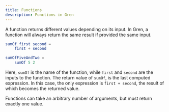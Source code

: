 ```yaml
---
title: Functions
description: Functions in Gren
---
```


A function returns different values depending on its input. In Gren, a function will always return the same result if provided the same input.

```elm
sumOf first second =
    first + second

sumOfFiveAndTwo =
    sumOf 5 2
```

Here, `sumOf` is the name of the function, while `first` and `second` are the inputs to the function. The return value of `sumOf`, is the last computed expression. In this case, the only expression is `first + second`, the result of which becomes the returned value.

Functions can take an arbitrary number of arguments, but must return exactly one value.

